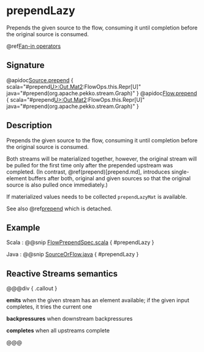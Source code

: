 # prependLazy

Prepends the given source to the flow, consuming it until completion before the original source is consumed.

@ref[Fan-in operators](../index.md#fan-in-operators)

## Signature

@apidoc[Source.prepend](Source) { scala="#prepend[U&gt;:Out,Mat2](that:org.apache.pekko.stream.Graph[org.apache.pekko.stream.SourceShape[U],Mat2]):FlowOps.this.Repr[U]" java="#prepend(org.apache.pekko.stream.Graph)" }
@apidoc[Flow.prepend](Flow) { scala="#prepend[U&gt;:Out,Mat2](that:org.apache.pekko.stream.Graph[org.apache.pekko.stream.SourceShape[U],Mat2]):FlowOps.this.Repr[U]" java="#prepend(org.apache.pekko.stream.Graph)" }


## Description

Prepends the given source to the flow, consuming it until completion before the original source is consumed.

Both streams will be materialized together, however, the original stream will be pulled for the first time only after the prepended upstream was completed. (In contrast, @ref(prepend)[prepend.md], introduces single-element buffers after both, original and given sources so that the original source is also pulled once immediately.)

If materialized values needs to be collected `prependLazyMat` is available.

See also @ref[prepend](prepend.md) which is detached.

## Example
Scala
:   @@snip [FlowPrependSpec.scala](/stream-tests/src/test/scala/org/apache/pekko/stream/scaladsl/FlowPrependSpec.scala) { #prependLazy }

Java
:   @@snip [SourceOrFlow.java](/docs/src/test/java/jdocs/stream/operators/SourceOrFlow.java) { #prependLazy }

## Reactive Streams semantics

@@@div { .callout }

**emits** when the given stream has an element available; if the given input completes, it tries the current one

**backpressures** when downstream backpressures

**completes** when all upstreams complete

@@@
